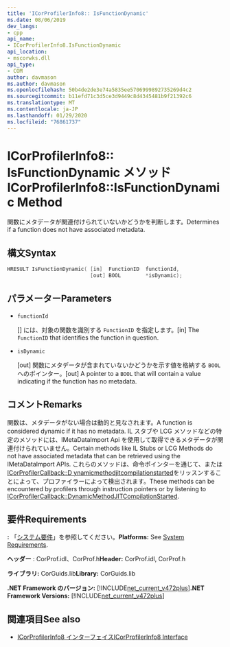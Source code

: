 ```yaml
---
title: 'ICorProfilerInfo8:: IsFunctionDynamic'
ms.date: 08/06/2019
dev_langs:
- cpp
api_name:
- ICorProfilerInfo8.IsFunctionDynamic
api_location:
- mscorwks.dll
api_type:
- COM
author: davmason
ms.author: davmason
ms.openlocfilehash: 50b4de2de3e74a5835ee5706999892735269d4c2
ms.sourcegitcommit: b11efd71c3d5ce3d9449c8d4345481b9f21392c6
ms.translationtype: MT
ms.contentlocale: ja-JP
ms.lasthandoff: 01/29/2020
ms.locfileid: "76861737"
---
```

# <a name="icorprofilerinfo8isfunctiondynamic-method"></a><span data-ttu-id="c9afb-102">ICorProfilerInfo8:: IsFunctionDynamic メソッド</span><span class="sxs-lookup"><span data-stu-id="c9afb-102">ICorProfilerInfo8::IsFunctionDynamic Method</span></span>

<span data-ttu-id="c9afb-103">関数にメタデータが関連付けられていないかどうかを判断します。</span><span class="sxs-lookup"><span data-stu-id="c9afb-103">Determines if a function does not have associated metadata.</span></span>

## <a name="syntax"></a><span data-ttu-id="c9afb-104">構文</span><span class="sxs-lookup"><span data-stu-id="c9afb-104">Syntax</span></span>

```cpp
HRESULT IsFunctionDynamic( [in]  FunctionID  functionId,
                           [out] BOOL        *isDynamic);
```

## <a name="parameters"></a><span data-ttu-id="c9afb-105">パラメーター</span><span class="sxs-lookup"><span data-stu-id="c9afb-105">Parameters</span></span>

- `functionId`

  <span data-ttu-id="c9afb-106">\[] には、対象の関数を識別する `FunctionID` を指定します。</span><span class="sxs-lookup"><span data-stu-id="c9afb-106">\[in]  The `FunctionID` that identifies the function in question.</span></span>

- `isDynamic`

  <span data-ttu-id="c9afb-107">\[out] 関数にメタデータが含まれていないかどうかを示す値を格納する `BOOL` へのポインター。</span><span class="sxs-lookup"><span data-stu-id="c9afb-107">\[out] A pointer to a `BOOL` that will contain a value indicating if the function has no metadata.</span></span>

## <a name="remarks"></a><span data-ttu-id="c9afb-108">コメント</span><span class="sxs-lookup"><span data-stu-id="c9afb-108">Remarks</span></span>

<span data-ttu-id="c9afb-109">関数は、メタデータがない場合は動的と見なされます。</span><span class="sxs-lookup"><span data-stu-id="c9afb-109">A function is considered dynamic if it has no metadata.</span></span> <span data-ttu-id="c9afb-110">IL スタブや LCG メソッドなどの特定のメソッドには、IMetaDataImport Api を使用して取得できるメタデータが関連付けられていません。</span><span class="sxs-lookup"><span data-stu-id="c9afb-110">Certain methods like IL Stubs or LCG Methods do not have associated metadata that can be retrieved using the IMetaDataImport APIs.</span></span> <span data-ttu-id="c9afb-111">これらのメソッドは、命令ポインターを通じて、または[ICorProfilerCallback::D ynamicmethodjitcompilationstarted](icorprofilercallback8-dynamicmethodjitcompilationstarted-method.md)をリッスンすることによって、プロファイラーによって検出されます。</span><span class="sxs-lookup"><span data-stu-id="c9afb-111">These methods can be encountered by profilers through instruction pointers or by listening to [ICorProfilerCallback::DynamicMethodJITCompilationStarted](icorprofilercallback8-dynamicmethodjitcompilationstarted-method.md).</span></span>

## <a name="requirements"></a><span data-ttu-id="c9afb-112">要件</span><span class="sxs-lookup"><span data-stu-id="c9afb-112">Requirements</span></span>

<span data-ttu-id="c9afb-113">**:** 「[システム要件](../../../../docs/framework/get-started/system-requirements.md)」を参照してください。</span><span class="sxs-lookup"><span data-stu-id="c9afb-113">**Platforms:** See [System Requirements](../../../../docs/framework/get-started/system-requirements.md).</span></span>

<span data-ttu-id="c9afb-114">**ヘッダー** : CorProf.idl、CorProf.h</span><span class="sxs-lookup"><span data-stu-id="c9afb-114">**Header:** CorProf.idl, CorProf.h</span></span>

<span data-ttu-id="c9afb-115">**ライブラリ:** CorGuids.lib</span><span class="sxs-lookup"><span data-stu-id="c9afb-115">**Library:** CorGuids.lib</span></span>

<span data-ttu-id="c9afb-116">**.NET Framework のバージョン:** [!INCLUDE[net_current_v472plus](../../../../includes/net-current-v472plus.md)]</span><span class="sxs-lookup"><span data-stu-id="c9afb-116">**.NET Framework Versions:** [!INCLUDE[net_current_v472plus](../../../../includes/net-current-v472plus.md)]</span></span>

## <a name="see-also"></a><span data-ttu-id="c9afb-117">関連項目</span><span class="sxs-lookup"><span data-stu-id="c9afb-117">See also</span></span>

- [<span data-ttu-id="c9afb-118">ICorProfilerInfo8 インターフェイス</span><span class="sxs-lookup"><span data-stu-id="c9afb-118">ICorProfilerInfo8 Interface</span></span>](icorprofilerinfo8-interface.md)

